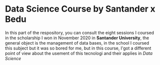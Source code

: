 # Data Science Course by Santander x Bedu
In this part of the respository, you can consult the eight sessions I coursed in the scholarship I won in November 2020 in **Santander University**, the general object is the management of data bases, in the school I coursed this subject but it was so bored for me, but in this course, I'got a different point of view about the usement of this tecnologi and their applies in *Data Science*
